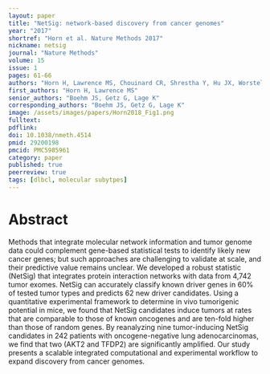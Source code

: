 ```yaml
---
layout: paper
title: "NetSig: network-based discovery from cancer genomes"
year: "2017"
shortref: "Horn et al. Nature Methods 2017"
nickname: netsig
journal: "Nature Methods"
volume: 15
issue: 1
pages: 61-66
authors: "Horn H, Lawrence MS, Chouinard CR, Shrestha Y, Hu JX, Worstell E, Shea E, Ilic N, Kim E, Kamburov A, Kashani A, Hahn WC, Campbell JD, Boehm JS, Getz G, Lage K"
first_authors: "Horn H, Lawrence MS"
senior_authors: "Boehm JS, Getz G, Lage K"
corresponding_authors: "Boehm JS, Getz G, Lage K"
image: /assets/images/papers/Horn2018_Fig1.png
fulltext:
pdflink:
doi: 10.1038/nmeth.4514
pmid: 29200198
pmcid: PMC5985961
category: paper
published: true
peerreview: true
tags: [dlbcl, molecular subytpes]
---
```


# Abstract

Methods that integrate molecular network information and tumor genome data could complement gene-based statistical tests to identify likely new cancer genes; but such approaches are challenging to validate at scale, and their predictive value remains unclear. We developed a robust statistic (NetSig) that integrates protein interaction networks with data from 4,742 tumor exomes. NetSig can accurately classify known driver genes in 60% of tested tumor types and predicts 62 new driver candidates. Using a quantitative experimental framework to determine in vivo tumorigenic potential in mice, we found that NetSig candidates induce tumors at rates that are comparable to those of known oncogenes and are ten-fold higher than those of random genes. By reanalyzing nine tumor-inducing NetSig candidates in 242 patients with oncogene-negative lung adenocarcinomas, we find that two (AKT2 and TFDP2) are significantly amplified. Our study presents a scalable integrated computational and experimental workflow to expand discovery from cancer genomes.
